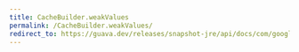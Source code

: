 ```yaml
---
title: CacheBuilder.weakValues
permalink: /CacheBuilder.weakValues/
redirect_to: https://guava.dev/releases/snapshot-jre/api/docs/com/google/common/cache/CacheBuilder.html#weakValues--
---
```


